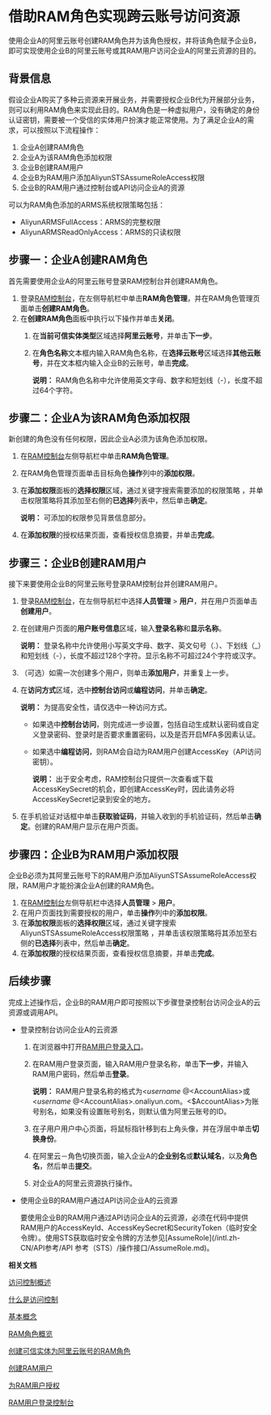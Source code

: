 # 借助RAM角色实现跨云账号访问资源

使用企业A的阿里云账号创建RAM角色并为该角色授权，并将该角色赋予企业B，即可实现使用企业B的阿里云账号或其RAM用户访问企业A的阿里云资源的目的。

## 背景信息

假设企业A购买了多种云资源来开展业务，并需要授权企业B代为开展部分业务，则可以利用RAM角色来实现此目的。RAM角色是一种虚拟用户，没有确定的身份认证密钥，需要被一个受信的实体用户扮演才能正常使用。为了满足企业A的需求，可以按照以下流程操作：

1.  企业A创建RAM角色
2.  企业A为该RAM角色添加权限
3.  企业B创建RAM用户
4.  企业B为RAM用户添加AliyunSTSAssumeRoleAccess权限
5.  企业B的RAM用户通过控制台或API访问企业A的资源

可以为RAM角色添加的ARMS系统权限策略包括：

-   AliyunARMSFullAccess：ARMS的完整权限
-   AliyunARMSReadOnlyAccess：ARMS的只读权限

## 步骤一：企业A创建RAM角色

首先需要使用企业A的阿里云账号登录RAM控制台并创建RAM角色。

1.  登录[RAM控制台](http://ram.console.aliyun.com)，在左侧导航栏中单击**RAM角色管理**，并在RAM角色管理页面单击**创建RAM角色**。
2.  在**创建RAM角色**面板中执行以下操作并单击**关闭**。
    1.  在**当前可信实体类型**区域选择**阿里云账号**，并单击**下一步**。
    2.  在**角色名称**文本框内输入RAM角色名称，在**选择云账号**区域选择**其他云账号**，并在文本框内输入企业B的云账号，单击**完成**。

        **说明：** RAM角色名称中允许使用英文字母、数字和短划线（-），长度不超过64个字符。


## 步骤二：企业A为该RAM角色添加权限

新创建的角色没有任何权限，因此企业A必须为该角色添加权限。

1.  在[RAM控制台](http://ram.console.aliyun.com)左侧导航栏中单击**RAM角色管理**。
2.  在RAM角色管理页面单击目标角色**操作**列中的**添加权限**。
3.  在**添加权限**面板的**选择权限**区域，通过关键字搜索需要添加的权限策略 ，并单击权限策略将其添加至右侧的**已选择**列表中，然后单击**确定**。

    **说明：** 可添加的权限参见背景信息部分。

4.  在**添加权限**的授权结果页面，查看授权信息摘要，并单击**完成**。

## 步骤三：企业B创建RAM用户

接下来要使用企业B的阿里云账号登录RAM控制台并创建RAM用户。

1.  登录[RAM控制台](http://ram.console.aliyun.com)，在左侧导航栏中选择**人员管理** \> **用户**，并在用户页面单击**创建用户**。
2.  在创建用户页面的**用户账号信息**区域，输入**登录名称**和**显示名称**。

    **说明：** 登录名称中允许使用小写英文字母、数字、英文句号（.）、下划线（\_）和短划线（-），长度不超过128个字符。显示名称不可超过24个字符或汉字。

3.  （可选）如需一次创建多个用户，则单击**添加用户**，并重复上一步。
4.  在**访问方式**区域，选中**控制台访问**或**编程访问**，并单击**确定**。

    **说明：** 为提高安全性，请仅选中一种访问方式。

    -   如果选中**控制台访问**，则完成进一步设置，包括自动生成默认密码或自定义登录密码、登录时是否要求重置密码，以及是否开启MFA多因素认证。
    -   如果选中**编程访问**，则RAM会自动为RAM用户创建AccessKey（API访问密钥）。

        **说明：** 出于安全考虑，RAM控制台只提供一次查看或下载AccessKeySecret的机会，即创建AccessKey时，因此请务必将AccessKeySecret记录到安全的地方。

5.  在手机验证对话框中单击**获取验证码**，并输入收到的手机验证码，然后单击**确定**。创建的RAM用户显示在用户页面。

## 步骤四：企业B为RAM用户添加权限

企业B必须为其阿里云账号下的RAM用户添加AliyunSTSAssumeRoleAccess权限，RAM用户才能扮演企业A创建的RAM角色。

1.  在[RAM控制台](http://ram.console.aliyun.com)左侧导航栏中选择**人员管理** \> **用户**。
2.  在用户页面找到需要授权的用户，单击**操作**列中的**添加权限**。
3.  在**添加权限**面板的**选择权限**区域，通过关键字搜索AliyunSTSAssumeRoleAccess权限策略 ，并单击该权限策略将其添加至右侧的**已选择**列表中，然后单击**确定**。
4.  在**添加权限**的授权结果页面，查看授权信息摘要，并单击**完成**。

## 后续步骤

完成上述操作后，企业B的RAM用户即可按照以下步骤登录控制台访问企业A的云资源或调用API。

-   登录控制台访问企业A的云资源
    1.  在浏览器中打开[RAM用户登录入口](https://signin.aliyun.com/login.htm)。
    2.  在RAM用户登录页面，输入RAM用户登录名称，单击**下一步**，并输入RAM用户密码，然后单击**登录**。

        **说明：** RAM用户登录名称的格式为<$username\>@<$AccountAlias\>或<$username\>@<$AccountAlias\>.onaliyun.com。<$AccountAlias\>为账号别名，如果没有设置账号别名，则默认值为阿里云账号的ID。

    3.  在子用户用户中心页面，将鼠标指针移到右上角头像，并在浮层中单击**切换身份**。
    4.  在阿里云－角色切换页面，输入企业A的**企业别名**或**默认域名**，以及**角色名**，然后单击**提交**。
    5.  对企业A的阿里云资源执行操作。
-   使用企业B的RAM用户通过API访问企业A的云资源

    要使用企业B的RAM用户通过API访问企业A的云资源，必须在代码中提供RAM用户的AccessKeyId、AccessKeySecret和SecurityToken（临时安全令牌）。使用STS获取临时安全令牌的方法参见[AssumeRole](/intl.zh-CN/API参考/API 参考（STS）/操作接口/AssumeRole.md)。


**相关文档**  


[访问控制概述](/intl.zh-CN/访问控制/访问控制概述.md)

[什么是访问控制](/intl.zh-CN/产品简介/什么是访问控制.md)

[基本概念](/intl.zh-CN/产品简介/基本概念.md)

[RAM角色概览](/intl.zh-CN/角色管理/RAM角色概览.md)

[创建可信实体为阿里云账号的RAM角色](/intl.zh-CN/角色管理/创建RAM角色/创建可信实体为阿里云账号的RAM角色.md)

[创建RAM用户](/intl.zh-CN/用户管理/基本操作/创建RAM用户.md)

[为RAM用户授权](/intl.zh-CN/用户管理/授权管理/为RAM用户授权.md)

[RAM用户登录控制台](/intl.zh-CN/用户管理/登录管理/RAM用户登录控制台.md)

